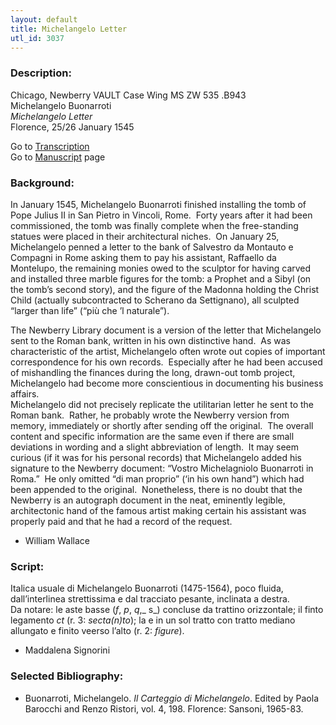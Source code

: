 ```yaml
---
layout: default
title: Michelangelo Letter
utl_id: 3037
---
```


###  Description:

Chicago, Newberry VAULT Case Wing MS ZW 535 .B943<br>
Michelangelo Buonarroti<br>
_Michelangelo Letter_<br>
Florence, 25/26 January 1545

Go to [Transcription](https://centerfordigitalhumanities.github.io/Newberry-Italian-paleography/transcriptions/030)<br>
Go to [Manuscript](https://centerfordigitalhumanities.github.io/Newberry-Italian-paleography/www/record.html?id=030) page 

###  Background:

In January 1545, Michelangelo Buonarroti finished installing the tomb of Pope Julius II in San Pietro in Vincoli, Rome.  Forty years after it had been commissioned, the tomb was finally complete when the free-standing statues were placed in their architectural niches.  On January 25, Michelangelo penned a letter to the bank of Salvestro da Montauto e Compagni in Rome asking them to pay his assistant, Raffaello da Montelupo, the remaining monies owed to the sculptor for having carved and installed three marble figures for the tomb: a Prophet and a Sibyl (on the tomb’s second story), and the figure of the Madonna holding the Christ Child (actually subcontracted to Scherano da Settignano), all sculpted “larger than life” (“più che ’l naturale”).

The Newberry Library document is a version of the letter that Michelangelo sent to the Roman bank, written in his own distinctive hand.  As was characteristic of the artist, Michelangelo often wrote out copies of important correspondence for his own records.  Especially after he had been accused of mishandling the finances during the long, drawn-out tomb project, Michelangelo had become more conscientious in documenting his business affairs. <br>
Michelangelo did not precisely replicate the utilitarian letter he sent to the Roman bank.  Rather, he probably wrote the Newberry version from memory, immediately or shortly after sending off the original.  The overall content and specific information are the same even if there are small deviations in wording and a slight abbreviation of length.  It may seem curious (if it was for his personal records) that Michelangelo added his signature to the Newberry document: “Vostro Michelagniolo Buonarroti in Roma.”  He only omitted “di man proprio” (‘in his own hand”) which had been appended to the original.  Nonetheless, there is no doubt that the Newberry is an autograph document in the neat, eminently legible, architectonic hand of the famous artist making certain his assistant was properly paid and that he had a record of the request.
-  William Wallace

###  Script:

Italica usuale di Michelangelo Buonarroti (1475-1564), poco fluida, dall’interlinea strettissima e dal tracciato pesante, inclinata a destra.<br>
Da notare: le aste basse (_f_, _p_, _q_,_ s_) concluse da trattino orizzontale; il finto legamento _ct_ (r. 3: _secta(n)to_); la e in un sol tratto con tratto mediano allungato e finito veerso l’alto (r. 2: _figure_).<br>
- Maddalena Signorini

###  Selected Bibliography:
-  Buonarroti, Michelangelo. _Il Carteggio di Michelangelo_. Edited by Paola Barocchi and Renzo Ristori, vol. 4, 198. Florence: Sansoni, 1965-83.<br>
